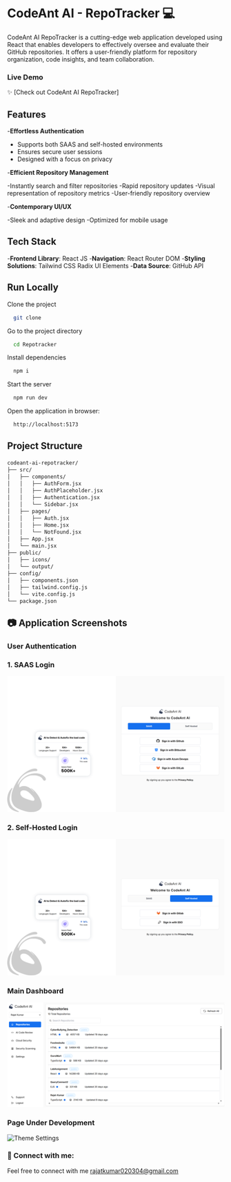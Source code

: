 
# CodeAnt AI - RepoTracker 💻

CodeAnt AI RepoTracker is a cutting-edge web application developed using React that enables developers to effectively oversee and evaluate their GitHub repositories. It offers a user-friendly platform for repository organization, code insights, and team collaboration.

### Live Demo
✨ [Check out CodeAnt AI RepoTracker]

## Features

-**Effortless Authentication**

- Supports both SAAS and self-hosted environments
- Ensures secure user sessions
- Designed with a focus on privacy

-**Efficient Repository Management**

-Instantly search and filter repositories
-Rapid repository updates
-Visual representation of repository metrics
-User-friendly repository overview

-**Contemporary UI/UX**

-Sleek and adaptive design
-Optimized for mobile usage

## Tech Stack

-**Frontend Library**: React JS
-**Navigation**: React Router DOM
-**Styling Solutions**:
 Tailwind CSS
 Radix UI Elements
-**Data Source**: GitHub API


## Run Locally

Clone the project

```bash
  git clone 
```

Go to the project directory

```bash
  cd Repotracker
```

Install dependencies

```bash
  npm i
```

Start the server

```bash
  npm run dev
```

Open the application in browser:

```bash
  http://localhost:5173
```

## Project Structure

```
codeant-ai-repotracker/
├── src/
│   ├── components/
│   │   ├── AuthForm.jsx
│   │   ├── AuthPlaceholder.jsx
│   │   ├── Authentication.jsx
│   │   └── Sidebar.jsx
│   ├── pages/
│   │   ├── Auth.jsx
│   │   ├── Home.jsx
│   │   └── NotFound.jsx
│   ├── App.jsx
│   └── main.jsx
├── public/
│   ├── icons/
│   └── output/
├── config/
│   ├── components.json
│   ├── tailwind.config.js
│   └── vite.config.js
└── package.json
```
## 📷 Application Screenshots

### User Authentication
###  1. SAAS Login
![Login Interface](public/output/Login-SAAS.png)

### 2. Self-Hosted Login
![Login Interface](public/output/Login-SelfHosted.png)

### Main Dashboard

![Main Dashboard View](public/output/Repo-Rajat.png)

### Page Under Development
![Theme Settings](public/output/Under-Construction.png)

### 🤝 Connect with me:

Feel free to connect with me 
rajatkumar020304@gmail.com
